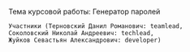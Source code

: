 Тема курсовой работы:
    Генератор паролей
    
    Участники (Терновский Данил Романович: teamlead,
    Соколовский Николай Андреевич: techlead,
    Жуйков Севастьян Александрович: developer)
